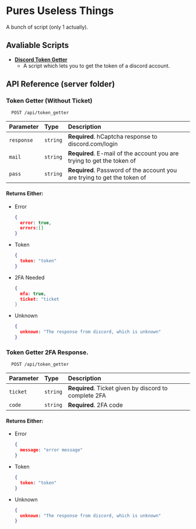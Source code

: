
# Pures Useless Things

A bunch of script (only 1 actually).

## Avaliable Scripts
 - [**Discord Token Getter**](https://puresci.github.io/scripts/token_getter)
    - A script which lets you to get the token of a discord account.
## API Reference (server folder)

### Token Getter (Without Ticket)

```http
  POST /api/token_getter
```

| Parameter | Type     | Description                |
| :-------- | :------- | :------------------------- |
| `response` | `string` | **Required**. hCaptcha response to discord.com/login |
| `mail` | `string` | **Required**. E-mail of the account you are trying to get the token of |
| `pass` | `string` | **Required**. Password of the account you are trying to get the token of |

#### Returns Either:
- Error
  ```json
  {
    error: true,
    errors:[]
  }
  ```
- Token
  ```json
  {
    token: "token"
  }
  ```
- 2FA Needed
  ```json
  {
    mfa: true,
    ticket: "ticket
  }
  ```
- Unknown
  ```json
  {
    unknown: "The response from discord, which is unknown"
  }
  ```

### Token Getter 2FA Response.

```http
  POST /api/token_getter
```


| Parameter | Type     | Description                |
| :-------- | :------- | :------------------------- |
| `ticket` | `string` | **Required**. Ticket given by discord to complete 2FA |
| `code` | `string` | **Required**. 2FA code |

#### Returns Either:
- Error
  ```json
  {
    message: "error message"
  }
  ```
- Token
  ```json
  {
    token: "token"
  }
  ```
- Unknown
  ```json
  {
    unknown: "The response from discord, which is unknown"
  }
  ```

